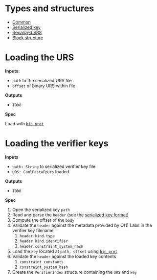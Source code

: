 # Types and structures

* [Common](types_and_structures/common.md)
* [Serialized key](types_and_structures/serialized_key.md)
* [Serialized SRS](types_and_structures/serialized_srs.md)
* [Block structure](types_and_structures/block.md)

# Loading the URS

**Inputs:**
* `path` to the serialized URS file
* `offset` of binary URS within file

**Outputs**
* `TODO`

**Spec**

Load with [`bin_prot`](https://github.com/janestreet/bin_prot)

# Loading the verifier keys

**Inputs**
* `path: String` to serialized verifier key file
* `URS: CamlPastaFpUrs` loaded

**Outputs**
* `TODO`

**Spec**

1. Open the serialized key `path`
2. Read and parse the `header` (see the [serialized key format](types_and_structures/serialized_key.md))
3. Compute the offset of the `body`
4. Validate the `header` against the metadata provided by O(1) Labs in the verifier key filename
    1. `header.kind.type`
    2. `header.kind.identifier`
    3. `header.constraint_system_hash`
5. Load the `key` located at `path, offset` using [`bin_prot`](https://github.com/janestreet/bin_prot)
6. Validate the `header` against the loaded key contents
    1. `constraint_constants`
    2. `constraint_system_hash`
7. Create the `VerifierIndex` structure containing the `URS` and `key`
